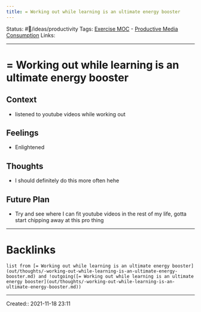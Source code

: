 ```yaml
---
title: = Working out while learning is an ultimate energy booster
---
```

Status: #💭/ideas/productivity
Tags: [Exercise MOC](out/exercise-moc.md) - [Productive Media Consumption](None)
Links:
___
# = Working out while learning is an ultimate energy booster
## Context
- listened to youtube videos while working out

## Feelings
 - Enlightened

## Thoughts
- I should definitely do this more often hehe

## Future Plan
- Try and see where I can fit youtube videos in the rest of my life, gotta start chipping away at this pro thing
___
# Backlinks
```dataview
list from [= Working out while learning is an ultimate energy booster](out/thoughts/-working-out-while-learning-is-an-ultimate-energy-booster.md) and !outgoing([= Working out while learning is an ultimate energy booster](out/thoughts/-working-out-while-learning-is-an-ultimate-energy-booster.md))
```
___
Created::  2021-11-18 23:11

